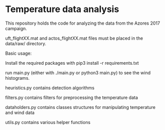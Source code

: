 # Temperature data analysis

This repository holds the code for analyzing the data from the Azores 2017 campaign.

uft\_flightXX.mat and actos\_flightXX.mat files must be placed in the data/raw/ directory.

Basic usage: 

Install the required packages with pip3 install -r requirements.txt

run main.py (either with ./main.py or python3 main.py) to see the wind histograms. 

heuristics.py contains detection algorithms

filters.py contains filters for preprocessing the temperature data

dataholders.py contains classes structures for manipulating temperature and wind data

utils.py contains various helper functions 
